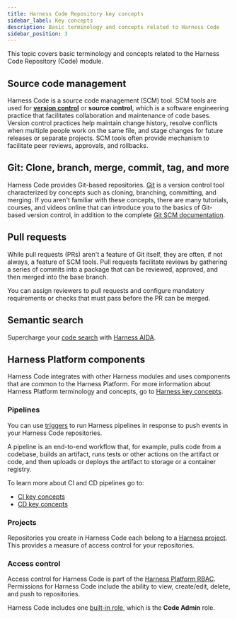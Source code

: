 ```yaml
---
title: Harness Code Repository key concepts
sidebar_label: Key concepts
description: Basic terminology and concepts related to Harness Code
sidebar_position: 3
---
```


This topic covers basic terminology and concepts related to the Harness Code Repository (Code) module.

## Source code management

Harness Code is a source code management (SCM) tool. SCM tools are used for [**version control**](https://en.wikipedia.org/wiki/Version_control) or **source control**, which is a software engineering practice that facilitates collaboration and maintenance of code bases. Version control practices help maintain change history, resolve conflicts when multiple people work on the same file, and stage changes for future releases or separate projects. SCM tools often provide mechanism to facilitate peer reviews, approvals, and rollbacks.

## Git: Clone, branch, merge, commit, tag, and more

Harness Code provides Git-based repositories. [Git](https://en.wikipedia.org/wiki/Git) is a version control tool characterized by concepts such as cloning, branching, committing, and merging. If you aren't familiar with these concepts, there are many tutorials, courses, and videos online that can introduce you to the basics of Git-based version control, in addition to the complete [Git SCM documentation](https://git-scm.com/doc).

## Pull requests

While pull requests (PRs) aren't a feature of Git itself, they are often, if not always, a feature of SCM tools. Pull requests facilitate reviews by gathering a series of commits into a package that can be reviewed, approved, and then merged into the base branch.

You can assign reviewers to pull requests and configure mandatory requirements or checks that must pass before the PR can be merged.

## Semantic search

Supercharge your [code search](../work-in-repos/semantic-search) with [Harness AIDA](/docs/platform/harness-aida/aida-overview).

## Harness Platform components

Harness Code integrates with other Harness modules and uses components that are common to the Harness Platform. For more information about Harness Platform terminology and concepts, go to [Harness key concepts](/docs/platform/get-started/key-concepts.md).

### Pipelines

You can use [triggers](../pipelines/code-triggers.md) to run Harness pipelines in response to push events in your Harness Code repositories.

A pipeline is an end-to-end workflow that, for example, pulls code from a codebase, builds an artifact, runs tests or other actions on the artifact or code, and then uploads or deploys the artifact to storage or a container registry.

To learn more about CI and CD pipelines go to:

* [CI key concepts](/docs/continuous-integration/key-concepts)
* [CD key concepts](/docs/continuous-delivery/get-started/key-concepts)

### Projects

Repositories you create in Harness Code each belong to a [Harness project](https://developer.harness.io/docs/platform/get-started/key-concepts#organizations-and-projects). This provides a measure of access control for your repositories.

### Access control

Access control for Harness Code is part of the [Harness Platform RBAC](/docs/platform/role-based-access-control/rbac-in-harness.md). Permissions for Harness Code include the ability to view, create/edit, delete, and push to repositories.

Harness Code includes one [built-in role](/docs/platform/role-based-access-control/add-manage-roles.md), which is the **Code Admin** role.
